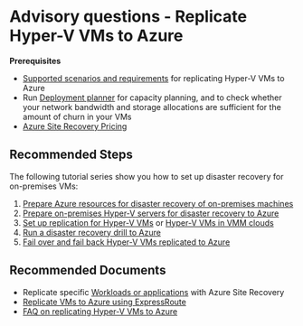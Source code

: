 <properties
    pageTitle="Site Recovery (Hyper-V to Azure) Advisory"
    description="Site Recovery (Hyper-V to Azure to Azure) Advisory"
    service="microsoft.recoveryservices"
    resource="vaults"
    authors="asgang,genlin,TobyTu"
    ms.author="genli"
    displayOrder=""
    selfHelpType="generic"
    supportTopicIds="32680611"
    resourceTags=""
    productPesIds="16370"
    cloudEnvironments="public, Fairfax, usnat, ussec"
    articleId="74842b51-f522-4acb-9ef4-f78c5e87ec25"
	ownershipId="Compute_SiteRecovery"
/>

# Advisory questions - Replicate Hyper-V VMs to Azure

**Prerequisites**

* [Supported scenarios and requirements](https://docs.microsoft.com/azure/site-recovery/hyper-v-azure-support-matrix) for replicating Hyper-V VMs to Azure
* Run [Deployment planner](https://docs.microsoft.com/azure/site-recovery/hyper-v-deployment-planner-overview) for capacity planning, and to check whether your network bandwidth and storage allocations are sufficient for the amount of churn in your VMs
* [Azure Site Recovery Pricing](https://docs.microsoft.com/azure/site-recovery/site-recovery-faq#pricing)

## **Recommended Steps**

The following tutorial series show you how to set up disaster recovery for on-premises VMs:

1. [Prepare Azure resources for disaster recovery of on-premises machines](https://docs.microsoft.com/azure/site-recovery/tutorial-prepare-azure)  
2. [Prepare on-premises Hyper-V servers for disaster recovery to Azure](https://docs.microsoft.com/azure/site-recovery/hyper-v-prepare-on-premises-tutorial)
3. [Set up replication for Hyper-V VMs](https://docs.microsoft.com/azure/site-recovery/hyper-v-azure-tutorial) or  [Hyper-V VMs in VMM clouds](https://docs.microsoft.com/azure/site-recovery/hyper-v-vmm-azure-tutorial)
4. [Run a disaster recovery drill to Azure](https://docs.microsoft.com/azure/site-recovery/tutorial-dr-drill-azure)
5. [Fail over and fail back Hyper-V VMs replicated to Azure](https://docs.microsoft.com/azure/site-recovery/hyper-v-azure-failover-failback-tutorial)

## **Recommended Documents**

* Replicate specific [Workloads or applications](https://docs.microsoft.com/azure/site-recovery/site-recovery-workload#workload-summary) with Azure Site Recovery 
* [Replicate VMs to Azure using ExpressRoute](https://docs.microsoft.com/azure/site-recovery/site-recovery-faq#can-i-use-expressroute-to-replicate-virtual-machines-to-azure)
* [FAQ on replicating Hyper-V VMs to Azure](https://docs.microsoft.com/azure/site-recovery/hyper-v-azure-common-questions)
